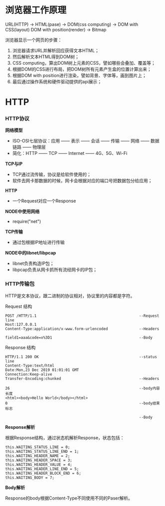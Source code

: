 # 浏览器工作原理
URL(HTTP) -> HTML(pase) -> DOM(css computing) -> DOM with CSS(layout) DOM with position(render) -> Bitmap

浏览器显示一个网页的步骤：
1. 浏览器请求URL并解析回应获得文本HTML；
2. 然后解析文本HTML得到DOM树；
3. CSS computing，算出DOM树上元素的CSS，譬如哪些会叠加、覆盖等；
4. 根据DOM的CSS进行布局，把DOM树所有元素产生盒的位置计算出来；
5. 根据DOM with position进行渲染，譬如背景、字体等，画到图片上；
6. 最后通过操作系统和硬件驱动提供的api展示；

# HTTP
### HTTP协议

**网络模型**
- ISO-OSI七层协议：应用 —— 表示 —— 会话 —— 传输 —— 网络 —— 数据链路 —— 物理层
- 简化：HTTP —— TCP —— Internet —— 4G、5G、Wi-Fi

**TCP与IP**
- TCP通过流传输，协议是给软件使用的；
- 软件去网卡那数据的时候，网卡会根据对应的端口号把数据包分给应用；
 
**HTTP**
- 一个Request对应一个Response

**NODE中使用网络**
- require("net")

**TCP传输**
- 通过包根据IP地址进行传输

**NODE中的libnet/libpcap**
- libnet负责构造IP包；
- libpcap负责从网卡抓所有流经网卡的IP包；

### HTTP传输包
HTTP是文本协议，跟二进制的协议相对，协议里的内容都是字符。

Request 结构

```
POST /HTTP/1.1                                              --Request line
Host:127.0.0.1
Content-Type:application/x-www.form-urlencoded              --Headers

field1=aaa&code=x%3D1                                       --Body
```


Response 结构

```
HTTP/1.1 200 OK                                             --status line
Content-Type:text/html
Date:Mon,23 Dec 2019 01:01:01 GMT
Connection:Keep-alive
Transfer-Encoding:chunked                                   --Headers

26                                                          --body内容长度
<html><body>Hello World</body></html>
0                                                           --body结束标志

                                                            --Body
```

**Response解析**

根据Response结构，通过状态机解析Response，状态包括：

```
this.WAITING_STATUS_LINE = 0;
this.WAITING_STATUS_LINE_END = 1;
this.WAITING_HEADER_NAME = 2;
this.WAITING_HEADER_SPACE = 3;
this.WAITING_HEADER_VALUE = 4;
this.WAITING_HEADER_LINE_END = 5;
this.WAITING_HEADER_BLOCK_END = 6;
this.WAITING_BODY = 7;
```



**Body解析**

Response的body根据Content-Type不同使用不同的Paser解析。